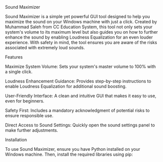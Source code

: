 Sound Maximizer

Sound Maximizer is a simple yet powerful GUI tool designed to help you maximize the sound on your Windows machine with just a click. Created by Muhammad Saleh from CC Education System, this tool not only sets your system's volume to its maximum level but also guides you on how to further enhance the sound by enabling Loudness Equalization for an even louder experience. With safety in mind, the tool ensures you are aware of the risks associated with extremely loud sounds.

Features





Maximize System Volume: Sets your system's master volume to 100% with a single click.



Loudness Enhancement Guidance: Provides step-by-step instructions to enable Loudness Equalization for additional sound boosting.



User-Friendly Interface: A clean and intuitive GUI that makes it easy to use, even for beginners.



Safety First: Includes a mandatory acknowledgment of potential risks to ensure responsible use.



Direct Access to Sound Settings: Quickly open the sound settings panel to make further adjustments.

Installation

To use Sound Maximizer, ensure you have Python installed on your Windows machine. Then, install the required libraries using pip:

